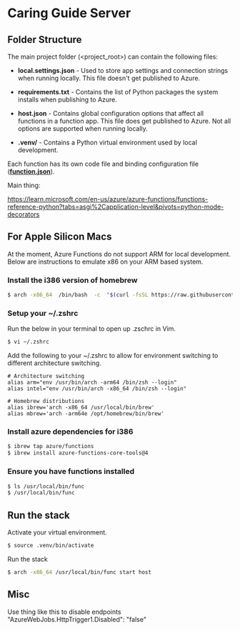 
# Caring Guide Server

## Folder Structure
The main project folder (<project_root>) can contain the following files:

* **local.settings.json** - Used to store app settings and connection strings when running locally. This file doesn't get published to Azure.

* **requirements.txt** - Contains the list of Python packages the system installs when publishing to Azure.

* **host.json** - Contains global configuration options that affect all functions in a function app. This file does get published to Azure. Not all options are supported when running locally.

* **.venv/** - Contains a Python virtual environment used by local development.
  
Each function has its own code file and binding configuration file ([**function.json**](https://aka.ms/azure-functions/python/function.json)).


Main thing:

https://learn.microsoft.com/en-us/azure/azure-functions/functions-reference-python?tabs=asgi%2Capplication-level&pivots=python-mode-decorators


## For Apple Silicon Macs
At the moment, Azure Functions do not support ARM for local development. Below are instructions to emulate x86 on your ARM based system. 

### Install the i386 version of homebrew
```sh
$ arch -x86_64  /bin/bash  -c  "$(curl -fsSL https://raw.githubusercontent.com/Homebrew/install/master/install.sh)"
```



### Setup your ~/.zshrc
Run the below in your terminal to open up .zschrc in Vim. 
```sh
$ vi ~/.zshrc
```

Add the following to your ~/.zshrc to allow for environment switching to different architecture switching. 
```
# Architecture switching
alias arm="env /usr/bin/arch -arm64 /bin/zsh --login"
alias intel="env /usr/bin/arch -x86_64 /bin/zsh --login"

# Homebrew distributions
alias ibrew='arch -x86_64 /usr/local/bin/brew'
alias mbrew='arch -arm64e /opt/homebrew/bin/brew'
```


### Install azure dependencies for i386
```sh
$ ibrew tap azure/functions
$ ibrew install azure-functions-core-tools@4
```
  

### Ensure you have functions installed
```sh
$ ls /usr/local/bin/func
$ /usr/local/bin/func
```


## Run the stack
Activate your virtual environment. 
```sh
$ source .venv/bin/activate
```

Run the stack
```sh
$ arch -x86_64 /usr/local/bin/func start host
```

## Misc

Use thing like this to disable endpoints
"AzureWebJobs.HttpTrigger1.Disabled": "false"